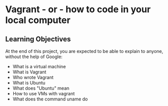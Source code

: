 # Vagrant - or - how to code in your local computer
## Learning Objectives
At the end of this project, you are expected to be able to explain to anyone, without the help of Google:

* What is a virtual machine
* What is Vagrant
* Who wrote Vagrant
* What is Ubuntu
* What does "Ubuntu" mean
* How to use VMs with vagrant
* What does the command uname do
